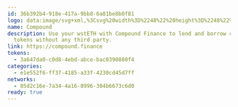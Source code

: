 ```yaml
---
id: 36b392b4-918e-417a-9bb8-6a81be8b0f81
logo: data:image/svg+xml,%3Csvg%20width%3D%2248%22%20height%3D%2248%22%20viewBox%3D%220%200%2048%2048%22%20fill%3D%22none%22%20xmlns%3D%22http%3A%2F%2Fwww.w3.org%2F2000%2Fsvg%22%3E%0A%3Cg%20clip-path%3D%22url(%23clip0_14262_3224)%22%3E%0A%3Cpath%20d%3D%22M24%2048C37.2552%2048%2048%2037.2552%2048%2024C48%2010.7448%2037.2552%200%2024%200C10.7448%200%200%2010.7448%200%2024C0%2037.2552%2010.7448%2048%2024%2048Z%22%20fill%3D%22%23070A0E%22%2F%3E%0A%3Cpath%20fill-rule%3D%22evenodd%22%20clip-rule%3D%22evenodd%22%20d%3D%22M13.8648%2032.0472C13.1472%2031.608%2012.708%2030.828%2012.708%2029.988V25.2984C12.708%2024.7416%2013.1616%2024.2904%2013.7184%2024.2928C13.896%2024.2928%2014.0712%2024.3408%2014.2248%2024.4296L24.8064%2030.6C25.4256%2030.96%2025.8072%2031.6224%2025.8072%2032.34V37.1976C25.8096%2037.8648%2025.2696%2038.4072%2024.6024%2038.4072C24.3792%2038.4072%2024.1584%2038.3448%2023.9688%2038.2296L13.8648%2032.0472ZM29.6376%2023.1456C30.2568%2023.5056%2030.636%2024.1704%2030.6384%2024.8856V34.7448C30.6384%2035.0352%2030.4824%2035.304%2030.228%2035.4456L27.912%2036.7488C27.8832%2036.7656%2027.852%2036.7776%2027.8184%2036.7872V31.3128C27.8184%2030.6048%2027.4464%2029.9472%2026.8368%2029.5824L17.544%2024.024V17.844C17.544%2017.2872%2017.9976%2016.836%2018.5544%2016.8384C18.732%2016.8384%2018.9072%2016.8864%2019.0608%2016.9752L29.6376%2023.1456ZM34.2696%2015.864C34.8912%2016.224%2035.2728%2016.8888%2035.2728%2017.6064V32.0064C35.2704%2032.3016%2035.1072%2032.5728%2034.848%2032.7144L32.652%2033.9V23.8752C32.652%2023.1672%2032.28%2022.512%2031.6752%2022.1472L22.176%2016.4496V10.5888C22.176%2010.4112%2022.224%2010.236%2022.3104%2010.0824C22.5912%209.60242%2023.208%209.43922%2023.688%209.71762L34.2696%2015.864Z%22%20fill%3D%22%2300D395%22%2F%3E%0A%3C%2Fg%3E%0A%3Cdefs%3E%0A%3CclipPath%20id%3D%22clip0_14262_3224%22%3E%0A%3Crect%20width%3D%2248%22%20height%3D%2248%22%20fill%3D%22white%22%2F%3E%0A%3C%2FclipPath%3E%0A%3C%2Fdefs%3E%0A%3C%2Fsvg%3E%0A
name: Compound
description: Use your wstETH with Compound Finance to lend and borrow crypto
  tokens without any third party.
link: https://compound.finance
tokens:
  - 3a647da0-c0d8-4ebd-abce-bac0390880f4
categories:
  - e1e552f6-ff37-4185-a33f-4230cd45d7ff
networks:
  - 85d2c16e-7a34-4a16-8996-304b6673c6d0
ready: true
---
```

